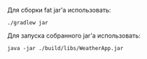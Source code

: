 Для сборки fat jar'а использовать:

`./gradlew jar`

Для запуска собранного jar'а использовать:

`java -jar ./build/libs/WeatherApp.jar`

